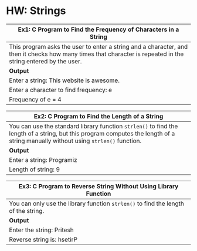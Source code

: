 # HW: Strings

| **Ex1: C Program to Find the Frequency of Characters in a String** |
|--------------------------------------------------------------------|
| This program asks the user to enter a string and a character, and then it checks how many times that character is repeated in the string entered by the user. |
| **Output** |
| Enter a string: This website is awesome. |
| Enter a character to find frequency: e |
| Frequency of e = 4 |

| **Ex2: C Program to Find the Length of a String** |
|---------------------------------------------------|
| You can use the standard library function `strlen()` to find the length of a string, but this program computes the length of a string manually without using `strlen()` function. |
| **Output** |
| Enter a string: Programiz |
| Length of string: 9 |

| **Ex3: C Program to Reverse String Without Using Library Function** |
|--------------------------------------------------------------------|
| You can only use the library function `strlen()` to find the length of the string. |
| **Output** |
| Enter the string: Pritesh |
| Reverse string is: hsetirP |
